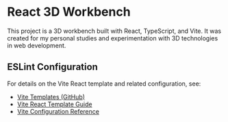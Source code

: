 # React 3D Workbench

This project is a 3D workbench built with React, TypeScript, and Vite.
It was created for my personal studies and experimentation with 3D technologies
in web development.

## ESLint Configuration

For details on the Vite React template and related configuration, see:

- [Vite Templates (GitHub)](https://github.com/vitejs/vite/tree/main/packages/create-vite)
- [Vite React Template Guide](https://vitejs.dev/guide/#scaffolding-your-first-vite-project)
- [Vite Configuration Reference](https://vitejs.dev/config/)
